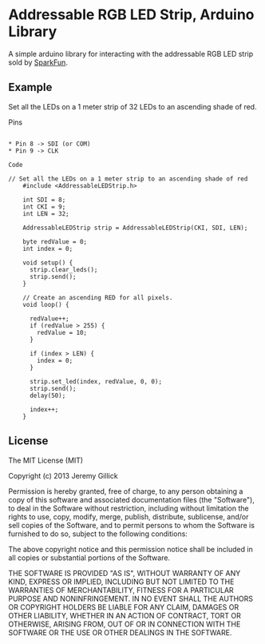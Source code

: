 Addressable RGB LED Strip, Arduino Library
=========================================

A simple arduino library for interacting with the addressable RGB LED strip sold by [SparkFun](https://www.sparkfun.com/products/11272).


Example
-------
Set all the LEDs on a 1 meter strip of 32 LEDs to an ascending shade of red.

Pins
~~~~

* Pin 8 -> SDI (or COM)
* Pin 9 -> CLK

Code
~~~~

    // Set all the LEDs on a 1 meter strip to an ascending shade of red
		#include <AddressableLEDStrip.h>

		int SDI = 8;
		int CKI = 9;
		int LEN = 32;

		AddressableLEDStrip strip = AddressableLEDStrip(CKI, SDI, LEN);

		byte redValue = 0;
		int index = 0;

		void setup() {
		  strip.clear_leds();
		  strip.send();
		}

		// Create an ascending RED for all pixels.
		void loop() {
  
		  redValue++;
		  if (redValue > 255) {
		    redValue = 10;
		  }
  
		  if (index > LEN) {
		    index = 0;
		  }
  
		  strip.set_led(index, redValue, 0, 0);
		  strip.send();
		  delay(50);
  
		  index++;
		}


License
-------
The MIT License (MIT)

Copyright (c) 2013 Jeremy Gillick

Permission is hereby granted, free of charge, to any person obtaining a copy of
this software and associated documentation files (the "Software"), to deal in
the Software without restriction, including without limitation the rights to
use, copy, modify, merge, publish, distribute, sublicense, and/or sell copies of
the Software, and to permit persons to whom the Software is furnished to do so,
subject to the following conditions:

The above copyright notice and this permission notice shall be included in all
copies or substantial portions of the Software.

THE SOFTWARE IS PROVIDED "AS IS", WITHOUT WARRANTY OF ANY KIND, EXPRESS OR
IMPLIED, INCLUDING BUT NOT LIMITED TO THE WARRANTIES OF MERCHANTABILITY, FITNESS
FOR A PARTICULAR PURPOSE AND NONINFRINGEMENT. IN NO EVENT SHALL THE AUTHORS OR
COPYRIGHT HOLDERS BE LIABLE FOR ANY CLAIM, DAMAGES OR OTHER LIABILITY, WHETHER
IN AN ACTION OF CONTRACT, TORT OR OTHERWISE, ARISING FROM, OUT OF OR IN
CONNECTION WITH THE SOFTWARE OR THE USE OR OTHER DEALINGS IN THE SOFTWARE.
